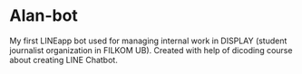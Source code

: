 # Alan-bot
My first LINEapp bot used for managing internal work in DISPLAY (student journalist organization in FILKOM UB). Created with help of dicoding course about creating LINE Chatbot.
